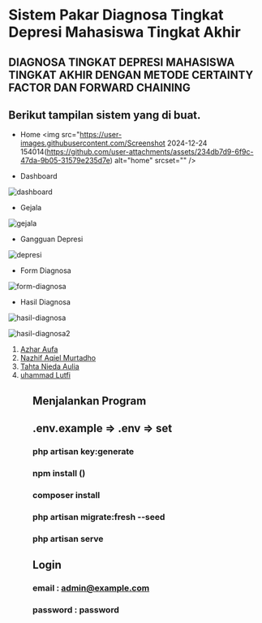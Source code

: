 # Sistem Pakar Diagnosa Tingkat Depresi Mahasiswa Tingkat Akhir

<h2>DIAGNOSA TINGKAT DEPRESI MAHASISWA TINGKAT AKHIR DENGAN METODE CERTAINTY FACTOR DAN FORWARD CHAINING</h2>

## Berikut tampilan sistem yang di buat.

-   Home
    <img
        src="https://user-images.githubusercontent.com/Screenshot 2024-12-24 154014(https://github.com/user-attachments/assets/234db7d9-6f9c-47da-9b05-31579e235d7e)
        alt="home"
        srcset=""
    />

-   Dashboard

<img
    src="https://user-images.githubusercontent.com/55641225/210591006-173cd002-1844-454c-89c0-bb9bc4ad5a58.png"
    alt="dashboard"
    srcset=""
/>

-   Gejala

<img
    src="https://user-images.githubusercontent.com/55641225/210591008-261206fc-27f1-4997-8970-3d93961a37d3.png"
    alt="gejala"
    srcset=""
/>

-   Gangguan Depresi

<img
    src="https://user-images.githubusercontent.com/55641225/210591019-46baab91-d130-4b61-a0d3-fc5128ae8690.png"
    alt="depresi"
    srcset=""
/>

-   Form Diagnosa

<img
    src="https://user-images.githubusercontent.com/55641225/210591073-95efadbc-d1c3-43ae-a37a-cf28ae7249ee.png"
    alt="form-diagnosa"
/>

-   Hasil Diagnosa

<img
    src="https://user-images.githubusercontent.com/55641225/210591083-5026f305-d148-4e5e-8fd8-272819ff165b.png"
    alt="hasil-diagnosa"
/>

<img
    src="https://user-images.githubusercontent.com/55641225/210591088-3a2380eb-3fb5-4f48-9e9c-5487e9afc1e4.png"
    alt="hasil-diagnosa2"
/>

<ol>
    <li><a href="https://github.com/alfiatqia26" target="_blank">Azhar Aufa</li>
    <li><a href="https://github.com/canggihwr" target="_blank">Nazhif Aqiel Murtadho</a></li>
    <li><a href="https://github.com/Andrian17" target="_blank">Tahta Nieda Aulia</a></li>
     <li><a href="https://github.com/Andrian17" target="_blank">uhammad Lutfi</a></li>
<ol>

## Menjalankan Program

## .env.example => .env => set

### php artisan key:generate

### npm install ()

### composer install

### php artisan migrate:fresh --seed

### php artisan serve

## Login

### email : admin@example.com

### password : password
